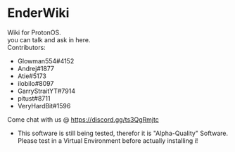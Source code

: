 # EnderWiki
Wiki for ProtonOS.\
you can talk and ask in here.\
Contributors:
+ Glowman554#4152
+ Andrej#1877
+ Atie#5173
+ ilobilo#8097
+ GarryStraitYT#7914
+ pitust#8711
+ VeryHardBit#1596


Come chat with us @ https://discord.gg/ts3QgRmjtc

+ This software is still being tested, therefor it is "Alpha-Quality" Software. Please test in a Virtual Environment before actually installing i!
